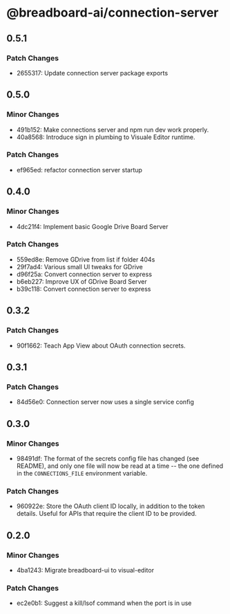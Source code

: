 # @breadboard-ai/connection-server

## 0.5.1

### Patch Changes

- 2655317: Update connection server package exports

## 0.5.0

### Minor Changes

- 491b152: Make connections server and npm run dev work properly.
- 40a8568: Introduce sign in plumbing to Visuale Editor runtime.

### Patch Changes

- ef965ed: refactor connection server startup

## 0.4.0

### Minor Changes

- 4dc21f4: Implement basic Google Drive Board Server

### Patch Changes

- 559ed8e: Remove GDrive from list if folder 404s
- 29f7ad4: Various small UI tweaks for GDrive
- d96f25a: Convert connection server to express
- b6eb227: Improve UX of GDrive Board Server
- b39c118: Convert connection server to express

## 0.3.2

### Patch Changes

- 90f1662: Teach App View about OAuth connection secrets.

## 0.3.1

### Patch Changes

- 84d56e0: Connection server now uses a single service config

## 0.3.0

### Minor Changes

- 98491df: The format of the secrets config file has changed (see README), and
  only one file will now be read at a time -- the one defined in the
  `CONNECTIONS_FILE` environment variable.

### Patch Changes

- 960922e: Store the OAuth client ID locally, in addition to the token details.
  Useful for APIs that require the client ID to be provided.

## 0.2.0

### Minor Changes

- 4ba1243: Migrate breadboard-ui to visual-editor

### Patch Changes

- ec2e0b1: Suggest a kill/lsof command when the port is in use
